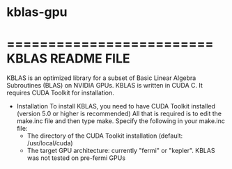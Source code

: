 # kblas-gpu
=========================
KBLAS README FILE
=========================

KBLAS is an optimized library for a subset of Basic Linear Algebra Subroutines (BLAS) on NVIDIA GPUs.
KBLAS is written in CUDA C. It requires CUDA Toolkit for installation.

* Installation
  To install KBLAS, you need to have CUDA Toolkit installed (version 5.0 or higher is recommended)
  All that is required is to edit the make.inc file and then type make. Specify the following in 
  your make.inc file:
     - The directory of the CUDA Toolkit installation (default: /usr/local/cuda)
     - The target GPU architecture: currently "fermi" or "kepler". KBLAS was not tested on pre-fermi GPUs
   